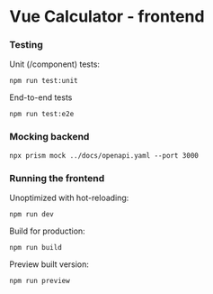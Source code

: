 # Vue Calculator - frontend

### Testing

Unit (/component) tests:

```
npm run test:unit
```

End-to-end tests

```
npm run test:e2e
```

### Mocking backend

```
npx prism mock ../docs/openapi.yaml --port 3000
```

### Running the frontend

Unoptimized with hot-reloading:

```
npm run dev
```

Build for production:

```
npm run build
```

Preview built version:

```
npm run preview
```
